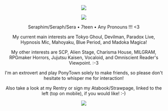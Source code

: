 <p align="center">
<img src="https://i.imgur.com/DASQRkz.gif"/>
</p>
<p align="center">
<img src="https://gifs.crd.co/assets/images/gallery03/79681ceb.gif?v=ef433a6f"/>
</p>
<p align="center">
Seraphim/Seraph/Sera • 7teen • Any Pronouns !!! <3
</p>
<p align="center">
My current main interests are Tokyo Ghoul, Devilman, Paradox Live, Hypnosis Mic, Mahoyaku, Blue Period, and Madoka Magica!
</p>
<p align="center">
My other interests are SCP, Alien Stage, Charisma House, MILGRAM, RPGmaker Horrors, Jujutsu Kaisen, Vocaloid, and Omniscient Reader's Viewpoint. :-3
</p>
<p align="center">
I'm an extrovert and play PonyTown solely to make friends, so please don't hesitate to whisper me for interaction!
</p>
<p align="center">
Also take a look at my Rentry or sign my Atabook/Strawpage, linked to the left (top on mobile), if you would like! :-)
</p>
    <p align="center">
<img src="https://i.imgur.com/OxC0ua6.png"/>
</p>
